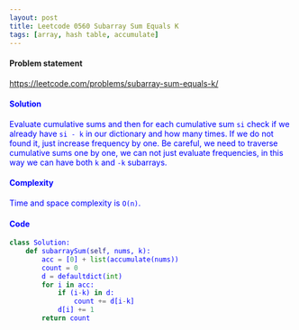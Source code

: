 ```yaml
---
layout: post
title: Leetcode 0560 Subarray Sum Equals K
tags: [array, hash table, accumulate]
---
```


#### Problem statement

<a href="https://leetcode.com/problems/subarray-sum-equals-k/"> <font color = blue>https://leetcode.com/problems/subarray-sum-equals-k/

#### Solution
Evaluate cumulative sums and then for each cumulative sum `si` check if we already have `si - k` in our dictionary and how many times. If we do not found it, just increase frequency by one. Be careful, we need to traverse cumulative sums one by one, we can not just evaluate frequencies, in this way we can have both `k` and `-k` subarrays.

#### Complexity
Time and space complexity is `O(n)`.

#### Code
```python
class Solution:
    def subarraySum(self, nums, k):
        acc = [0] + list(accumulate(nums))
        count = 0
        d = defaultdict(int)
        for i in acc:
            if (i-k) in d:
                count += d[i-k] 
            d[i] += 1
        return count
```

